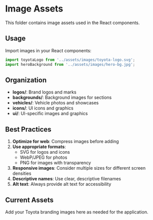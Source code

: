 # Image Assets

This folder contains image assets used in the React components.

## Usage

Import images in your React components:

```javascript
import toyotaLogo from '../assets/images/toyota-logo.svg';
import heroBackground from '../assets/images/hero-bg.jpg';
```

## Organization

- **logos/**: Brand logos and marks
- **backgrounds/**: Background images for sections
- **vehicles/**: Vehicle photos and showcases
- **icons/**: UI icons and graphics
- **ui/**: UI-specific images and graphics

## Best Practices

1. **Optimize for web**: Compress images before adding
2. **Use appropriate formats**: 
   - SVG for logos and icons
   - WebP/JPEG for photos
   - PNG for images with transparency
3. **Responsive images**: Consider multiple sizes for different screen densities
4. **Descriptive names**: Use clear, descriptive filenames
5. **Alt text**: Always provide alt text for accessibility

## Current Assets

Add your Toyota branding images here as needed for the application.
